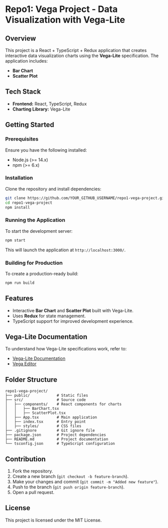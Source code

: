 # Repo1: Vega Project - Data Visualization with Vega-Lite

## Overview
This project is a React + TypeScript + Redux application that creates interactive data visualization charts using the **Vega-Lite** specification. The application includes:
- **Bar Chart**
- **Scatter Plot**

## Tech Stack
- **Frontend:** React, TypeScript, Redux
- **Charting Library:** Vega-Lite

## Getting Started
### Prerequisites
Ensure you have the following installed:
- Node.js (>= 14.x)
- npm (>= 6.x)

### Installation
Clone the repository and install dependencies:
```sh
git clone https://github.com/YOUR_GITHUB_USERNAME/repo1-vega-project.git
cd repo1-vega-project
npm install
```

### Running the Application
To start the development server:
```sh
npm start
```
This will launch the application at `http://localhost:3000/`.

### Building for Production
To create a production-ready build:
```sh
npm run build
```

## Features
- Interactive **Bar Chart** and **Scatter Plot** built with Vega-Lite.
- Uses **Redux** for state management.
- TypeScript support for improved development experience.

## Vega-Lite Documentation
To understand how Vega-Lite specifications work, refer to:
- [Vega-Lite Documentation](https://vega.github.io/vega-lite/)
- [Vega Editor](https://vega.github.io/editor/#/examples/vega-lite/bar)

## Folder Structure
```
repo1-vega-project/
├── public/            # Static files
├── src/               # Source code
│   ├── components/    # React components for charts
│   │   ├── BarChart.tsx
│   │   ├── ScatterPlot.tsx
│   ├── App.tsx        # Main application
│   ├── index.tsx      # Entry point
│   ├── styles/        # CSS files
├── .gitignore         # Git ignore file
├── package.json       # Project dependencies
├── README.md          # Project documentation
└── tsconfig.json      # TypeScript configuration
```

## Contribution
1. Fork the repository.
2. Create a new branch (`git checkout -b feature-branch`).
3. Make your changes and commit (`git commit -m "Added new feature"`).
4. Push to the branch (`git push origin feature-branch`).
5. Open a pull request.

## License
This project is licensed under the MIT License.


